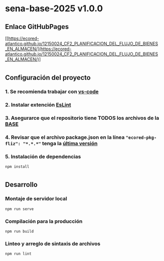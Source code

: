 # **sena-base-2025 v1.0.0**

## **Enlace GitHubPages**

[[https://ecored-atlantico.github.io/12150024_CF2_PLANIFICACION_DEL_FLUJO_DE_BIENES_EN_ALMACEN/](https://ecored-atlantico.github.io/12150024_CF2_PLANIFICACION_DEL_FLUJO_DE_BIENES_EN_ALMACEN/)]

#

## **Configuración del proyecto**

### 1. Se recomienda trabajar con [vs-code](https://code.visualstudio.com/)

### 2. Instalar extención [EsLint](https://marketplace.visualstudio.com/items?itemName=dbaeumer.vscode-eslint)

### 3. Asegurarce que el repositorio tiene TODOS los archivos de la [BASE](https://github.com/ECORED-SENA/ECORED-BASE-2021)

### 4. Revisar que el archivo package.json en la línea ``"ecored-pkg-fliz": "*.*.*"`` tenga la [última versión](https://www.npmjs.com/package/ecored-pkg-fliz)

### 5. Instalación de dependencias

```
npm install
```
#
## **Desarrollo**

### Montaje de servidor local

```
npm run serve
```

### Compilación para la producción

```
npm run build
```

### Linteo y arreglo de sintaxis de archivos

```
npm run lint
```

